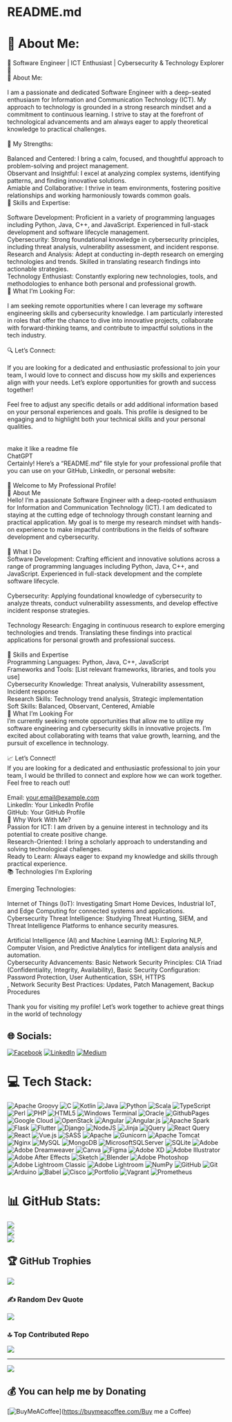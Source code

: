 # README.md
# 💫 About Me:
🌟 Software Engineer | ICT Enthusiast | Cybersecurity & Technology Explorer 🌟<br>🔭 About Me:<br><br>I am a passionate and dedicated Software Engineer with a deep-seated enthusiasm for Information and Communication Technology (ICT). My approach to technology is grounded in a strong research mindset and a commitment to continuous learning. I strive to stay at the forefront of technological advancements and am always eager to apply theoretical knowledge to practical challenges.<br><br>🌼 My Strengths:<br><br>Balanced and Centered: I bring a calm, focused, and thoughtful approach to problem-solving and project management.<br>Observant and Insightful: I excel at analyzing complex systems, identifying patterns, and finding innovative solutions.<br>Amiable and Collaborative: I thrive in team environments, fostering positive relationships and working harmoniously towards common goals.<br>🌟 Skills and Expertise:<br><br>Software Development: Proficient in a variety of programming languages including Python, Java, C++, and JavaScript. Experienced in full-stack development and software lifecycle management.<br>Cybersecurity: Strong foundational knowledge in cybersecurity principles, including threat analysis, vulnerability assessment, and incident response.<br>Research and Analysis: Adept at conducting in-depth research on emerging technologies and trends. Skilled in translating research findings into actionable strategies.<br>Technology Enthusiast: Constantly exploring new technologies, tools, and methodologies to enhance both personal and professional growth.<br>🚀 What I’m Looking For:<br><br>I am seeking remote opportunities where I can leverage my software engineering skills and cybersecurity knowledge. I am particularly interested in roles that offer the chance to dive into innovative projects, collaborate with forward-thinking teams, and contribute to impactful solutions in the tech industry.<br><br>🔍 Let’s Connect:<br><br>If you are looking for a dedicated and enthusiastic professional to join your team, I would love to connect and discuss how my skills and experiences align with your needs. Let’s explore opportunities for growth and success together!<br><br>Feel free to adjust any specific details or add additional information based on your personal experiences and goals. This profile is designed to be engaging and to highlight both your technical skills and your personal qualities.<br><br><br>make it like a readme file <br>ChatGPT<br>Certainly! Here’s a “README.md” file style for your professional profile that you can use on your GitHub, LinkedIn, or personal website:<br><br>👋 Welcome to My Professional Profile!<br>🌟 About Me<br>Hello! I’m a passionate Software Engineer with a deep-rooted enthusiasm for Information and Communication Technology (ICT). I am dedicated to staying at the cutting edge of technology through constant learning and practical application. My goal is to merge my research mindset with hands-on experience to make impactful contributions in the fields of software development and cybersecurity.<br><br>🚀 What I Do<br>Software Development: Crafting efficient and innovative solutions across a range of programming languages including Python, Java, C++, and JavaScript. Experienced in full-stack development and the complete software lifecycle.<br><br>Cybersecurity: Applying foundational knowledge of cybersecurity to analyze threats, conduct vulnerability assessments, and develop effective incident response strategies.<br><br>Technology Research: Engaging in continuous research to explore emerging technologies and trends. Translating these findings into practical applications for personal growth and professional success.<br><br>💪 Skills and Expertise<br>Programming Languages: Python, Java, C++, JavaScript<br>Frameworks and Tools: [List relevant frameworks, libraries, and tools you use]<br>Cybersecurity Knowledge: Threat analysis, Vulnerability assessment, Incident response<br>Research Skills: Technology trend analysis, Strategic implementation<br>Soft Skills: Balanced, Observant, Centered, Amiable<br>🎯 What I’m Looking For<br>I’m currently seeking remote opportunities that allow me to utilize my software engineering and cybersecurity skills in innovative projects. I’m excited about collaborating with teams that value growth, learning, and the pursuit of excellence in technology.<br><br>📈 Let’s Connect!<br>If you are looking for a dedicated and enthusiastic professional to join your team, I would be thrilled to connect and explore how we can work together. Feel free to reach out!<br><br>Email: your.email@example.com<br>LinkedIn: Your LinkedIn Profile<br>GitHub: Your GitHub Profile<br>🌟 Why Work With Me?<br>Passion for ICT: I am driven by a genuine interest in technology and its potential to create positive change.<br>Research-Oriented: I bring a scholarly approach to understanding and solving technological challenges.<br>Ready to Learn: Always eager to expand my knowledge and skills through practical experience.<br>📚 Technologies I’m Exploring<br><br>Emerging Technologies:<br><br>Internet of Things (IoT): Investigating Smart Home Devices, Industrial IoT, and Edge Computing for connected systems and applications.<br>Cybersecurity Threat Intelligence: Studying Threat Hunting, SIEM, and Threat Intelligence Platforms to enhance security measures.<br><br>Artificial Intelligence (AI) and Machine Learning (ML): Exploring NLP, Computer Vision, and Predictive Analytics for intelligent data analysis and automation.<br>Cybersecurity Advancements: Basic Network Security Principles: CIA Triad (Confidentiality, Integrity, Availability), Basic Security Configuration: Password Protection, User Authentication, SSH, HTTPS<br>, Network Security Best Practices: Updates, Patch Management, Backup Procedures<br><br>Thank you for visiting my profile! Let’s work together to achieve great things in the world of technology


## 🌐 Socials:
[![Facebook](https://img.shields.io/badge/Facebook-%231877F2.svg?logo=Facebook&logoColor=white)](https://facebook.com/https://www.facebook.com/sharon.emmy.946?mibextid=ZbWKwL) [![LinkedIn](https://img.shields.io/badge/LinkedIn-%230077B5.svg?logo=linkedin&logoColor=white)](https://linkedin.com/in/https://www.linkedin.com/in/sarah-bawa-6480a3184?utm_source=share&utm_campaign=share_via&utm_content=profile&utm_medium=android_app) [![Medium](https://img.shields.io/badge/Medium-12100E?logo=medium&logoColor=white)](https://medium.com/@https://medium.com/@bawahsarah) 

# 💻 Tech Stack:
![Apache Groovy](https://img.shields.io/badge/Apache%20Groovy-4298B8.svg?style=for-the-badge&logo=Apache+Groovy&logoColor=white) ![C](https://img.shields.io/badge/c-%2300599C.svg?style=for-the-badge&logo=c&logoColor=white) ![Kotlin](https://img.shields.io/badge/kotlin-%237F52FF.svg?style=for-the-badge&logo=kotlin&logoColor=white) ![Java](https://img.shields.io/badge/java-%23ED8B00.svg?style=for-the-badge&logo=openjdk&logoColor=white) ![Python](https://img.shields.io/badge/python-3670A0?style=for-the-badge&logo=python&logoColor=ffdd54) ![Scala](https://img.shields.io/badge/scala-%23DC322F.svg?style=for-the-badge&logo=scala&logoColor=white) ![TypeScript](https://img.shields.io/badge/typescript-%23007ACC.svg?style=for-the-badge&logo=typescript&logoColor=white) ![Perl](https://img.shields.io/badge/perl-%2339457E.svg?style=for-the-badge&logo=perl&logoColor=white) ![PHP](https://img.shields.io/badge/php-%23777BB4.svg?style=for-the-badge&logo=php&logoColor=white) ![HTML5](https://img.shields.io/badge/html5-%23E34F26.svg?style=for-the-badge&logo=html5&logoColor=white) ![Windows Terminal](https://img.shields.io/badge/Windows%20Terminal-%234D4D4D.svg?style=for-the-badge&logo=windows-terminal&logoColor=white) ![Oracle](https://img.shields.io/badge/Oracle-F80000?style=for-the-badge&logo=oracle&logoColor=white) ![GithubPages](https://img.shields.io/badge/github%20pages-121013?style=for-the-badge&logo=github&logoColor=white) ![Google Cloud](https://img.shields.io/badge/GoogleCloud-%234285F4.svg?style=for-the-badge&logo=google-cloud&logoColor=white) ![OpenStack](https://img.shields.io/badge/Openstack-%23f01742.svg?style=for-the-badge&logo=openstack&logoColor=white) ![Angular](https://img.shields.io/badge/angular-%23DD0031.svg?style=for-the-badge&logo=angular&logoColor=white) ![Angular.js](https://img.shields.io/badge/angular.js-%23E23237.svg?style=for-the-badge&logo=angularjs&logoColor=white) ![Apache Spark](https://img.shields.io/badge/Apache%20Spark-FDEE21?style=for-the-badge&logo=apachespark&logoColor=black) ![Flask](https://img.shields.io/badge/flask-%23000.svg?style=for-the-badge&logo=flask&logoColor=white) ![Flutter](https://img.shields.io/badge/Flutter-%2302569B.svg?style=for-the-badge&logo=Flutter&logoColor=white) ![Django](https://img.shields.io/badge/django-%23092E20.svg?style=for-the-badge&logo=django&logoColor=white) ![NodeJS](https://img.shields.io/badge/node.js-6DA55F?style=for-the-badge&logo=node.js&logoColor=white) ![Jinja](https://img.shields.io/badge/jinja-white.svg?style=for-the-badge&logo=jinja&logoColor=black) ![jQuery](https://img.shields.io/badge/jquery-%230769AD.svg?style=for-the-badge&logo=jquery&logoColor=white) ![React Query](https://img.shields.io/badge/-React%20Query-FF4154?style=for-the-badge&logo=react%20query&logoColor=white) ![React](https://img.shields.io/badge/react-%2320232a.svg?style=for-the-badge&logo=react&logoColor=%2361DAFB) ![Vue.js](https://img.shields.io/badge/vue.js-%2335495e.svg?style=for-the-badge&logo=vuedotjs&logoColor=%234FC08D) ![SASS](https://img.shields.io/badge/SASS-hotpink.svg?style=for-the-badge&logo=SASS&logoColor=white) ![Apache](https://img.shields.io/badge/apache-%23D42029.svg?style=for-the-badge&logo=apache&logoColor=white) ![Gunicorn](https://img.shields.io/badge/gunicorn-%298729.svg?style=for-the-badge&logo=gunicorn&logoColor=white) ![Apache Tomcat](https://img.shields.io/badge/apache%20tomcat-%23F8DC75.svg?style=for-the-badge&logo=apache-tomcat&logoColor=black) ![Nginx](https://img.shields.io/badge/nginx-%23009639.svg?style=for-the-badge&logo=nginx&logoColor=white) ![MySQL](https://img.shields.io/badge/mysql-4479A1.svg?style=for-the-badge&logo=mysql&logoColor=white) ![MongoDB](https://img.shields.io/badge/MongoDB-%234ea94b.svg?style=for-the-badge&logo=mongodb&logoColor=white) ![MicrosoftSQLServer](https://img.shields.io/badge/Microsoft%20SQL%20Server-CC2927?style=for-the-badge&logo=microsoft%20sql%20server&logoColor=white) ![SQLite](https://img.shields.io/badge/sqlite-%2307405e.svg?style=for-the-badge&logo=sqlite&logoColor=white) ![Adobe](https://img.shields.io/badge/adobe-%23FF0000.svg?style=for-the-badge&logo=adobe&logoColor=white) ![Adobe Dreamweaver](https://img.shields.io/badge/Adobe%20Dreamweaver-FF61F6.svg?style=for-the-badge&logo=Adobe%20Dreamweaver&logoColor=white) ![Canva](https://img.shields.io/badge/Canva-%2300C4CC.svg?style=for-the-badge&logo=Canva&logoColor=white) ![Figma](https://img.shields.io/badge/figma-%23F24E1E.svg?style=for-the-badge&logo=figma&logoColor=white) ![Adobe XD](https://img.shields.io/badge/Adobe%20XD-470137?style=for-the-badge&logo=Adobe%20XD&logoColor=#FF61F6) ![Adobe Illustrator](https://img.shields.io/badge/adobe%20illustrator-%23FF9A00.svg?style=for-the-badge&logo=adobe%20illustrator&logoColor=white) ![Adobe After Effects](https://img.shields.io/badge/Adobe%20After%20Effects-9999FF.svg?style=for-the-badge&logo=Adobe%20After%20Effects&logoColor=white) ![Sketch](https://img.shields.io/badge/Sketch-FFB387?style=for-the-badge&logo=sketch&logoColor=black) ![Blender](https://img.shields.io/badge/blender-%23F5792A.svg?style=for-the-badge&logo=blender&logoColor=white) ![Adobe Photoshop](https://img.shields.io/badge/adobe%20photoshop-%2331A8FF.svg?style=for-the-badge&logo=adobe%20photoshop&logoColor=white) ![Adobe Lightroom Classic](https://img.shields.io/badge/Adobe%20Lightroom%20Classic-31A8FF.svg?style=for-the-badge&logo=Adobe%20Lightroom%20Classic&logoColor=white) ![Adobe Lightroom](https://img.shields.io/badge/Adobe%20Lightroom-31A8FF.svg?style=for-the-badge&logo=Adobe%20Lightroom&logoColor=white) ![NumPy](https://img.shields.io/badge/numpy-%23013243.svg?style=for-the-badge&logo=numpy&logoColor=white) ![GitHub](https://img.shields.io/badge/github-%23121011.svg?style=for-the-badge&logo=github&logoColor=white) ![Git](https://img.shields.io/badge/git-%23F05033.svg?style=for-the-badge&logo=git&logoColor=white) ![Arduino](https://img.shields.io/badge/-Arduino-00979D?style=for-the-badge&logo=Arduino&logoColor=white) ![Babel](https://img.shields.io/badge/Babel-F9DC3e?style=for-the-badge&logo=babel&logoColor=black) ![Cisco](https://img.shields.io/badge/cisco-%23049fd9.svg?style=for-the-badge&logo=cisco&logoColor=black) ![Portfolio](https://img.shields.io/badge/Portfolio-%23000000.svg?style=for-the-badge&logo=firefox&logoColor=#FF7139) ![Vagrant](https://img.shields.io/badge/vagrant-%231563FF.svg?style=for-the-badge&logo=vagrant&logoColor=white) ![Prometheus](https://img.shields.io/badge/Prometheus-E6522C?style=for-the-badge&logo=Prometheus&logoColor=white)
# 📊 GitHub Stats:
![](https://github-readme-stats.vercel.app/api?username=SarahEmmy&theme=dark&hide_border=false&include_all_commits=false&count_private=false)<br/>
![](https://github-readme-streak-stats.herokuapp.com/?user=SarahEmmy&theme=dark&hide_border=false)<br/>
![](https://github-readme-stats.vercel.app/api/top-langs/?username=SarahEmmy&theme=dark&hide_border=false&include_all_commits=false&count_private=false&layout=compact)

## 🏆 GitHub Trophies
![](https://github-profile-trophy.vercel.app/?username=SarahEmmy&theme=radical&no-frame=false&no-bg=true&margin-w=4)

### ✍️ Random Dev Quote
![](https://quotes-github-readme.vercel.app/api?type=horizontal&theme=radical)

### 🔝 Top Contributed Repo
![](https://github-contributor-stats.vercel.app/api?username=SarahEmmy&limit=5&theme=dark&combine_all_yearly_contributions=true)

---
[![](https://visitcount.itsvg.in/api?id=SarahEmmy&icon=0&color=0)](https://visitcount.itsvg.in)

  ## 💰 You can help me by Donating
  [![BuyMeACoffee](https://img.shields.io/badge/Buy%20Me%20a%20Coffee-ffdd00?style=for-the-badge&logo=buy-me-a-coffee&logoColor=black)](https://buymeacoffee.com/Buy me a Coffee) 

  
